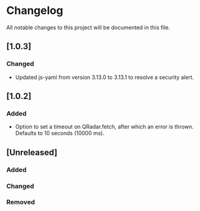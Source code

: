 # Changelog
All notable changes to this project will be documented in this file.

## [1.0.3]
### Changed
* Updated js-yaml from version 3.13.0 to 3.13.1 to resolve a security alert.

## [1.0.2]
### Added
* Option to set a timeout on QRadar.fetch, after which an error is thrown. Defaults to 10 seconds (10000 ms).

## [Unreleased]
### Added
### Changed
### Removed
